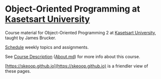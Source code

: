 # Object-Oriented Programming at [Kasetsart University](http://www.ku.th)

Course material for Object-Oriented Programming 2 at [Kasetsart University](http://www.ku.th), taught by James Brucker.

[Schedule](http://skeoop.github.io/Home) weekly topics and assignments.

See [Course Description](https://skeoop.github.io/About) ([About.md](About.md)) for more info about this course.

[https://skeoop.github.io](https://skeoop.github.io) is a friendler view of these pages.
